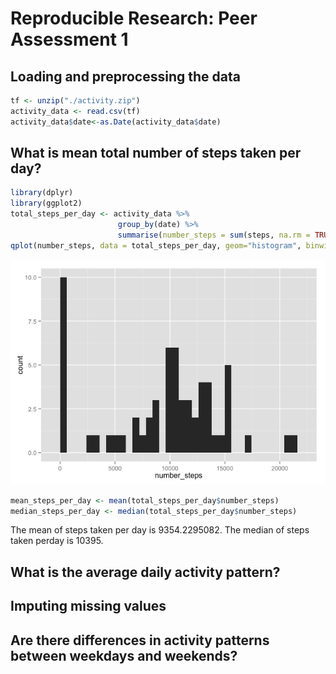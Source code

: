 # Reproducible Research: Peer Assessment 1


## Loading and preprocessing the data

```r
tf <- unzip("./activity.zip")
activity_data <- read.csv(tf)
activity_data$date<-as.Date(activity_data$date)
```


## What is mean total number of steps taken per day?



```r
library(dplyr)
library(ggplot2)
total_steps_per_day <- activity_data %>% 
                        group_by(date) %>% 
                        summarise(number_steps = sum(steps, na.rm = TRUE))
qplot(number_steps, data = total_steps_per_day, geom="histogram", binwidth=600)
```

![](PA1_template_files/figure-html/unnamed-chunk-3-1.png) 


```r
mean_steps_per_day <- mean(total_steps_per_day$number_steps)
median_steps_per_day <- median(total_steps_per_day$number_steps)
```

The mean of steps taken per day is 9354.2295082. The median of steps 
taken perday is 10395.


## What is the average daily activity pattern?



## Imputing missing values



## Are there differences in activity patterns between weekdays and weekends?
